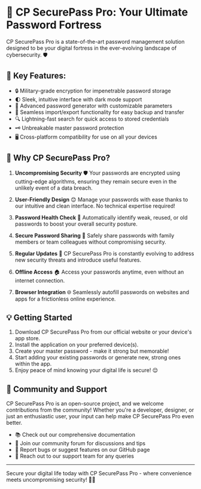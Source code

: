 # 🔐 CP SecurePass Pro: Your Ultimate Password Fortress

CP SecurePass Pro is a state-of-the-art password management solution designed to be your digital fortress in the ever-evolving landscape of cybersecurity. 🛡️

## 🌟 Key Features:

- 🔒 Military-grade encryption for impenetrable password storage
- 🌓 Sleek, intuitive interface with dark mode support
- 🎲 Advanced password generator with customizable parameters
- 💾 Seamless import/export functionality for easy backup and transfer
- 🔍 Lightning-fast search for quick access to stored credentials
- 🗝️ Unbreakable master password protection
- 🖥️ Cross-platform compatibility for use on all your devices

## 🚀 Why CP SecurePass Pro?

1. **Uncompromising Security** 🛡️
   Your passwords are encrypted using cutting-edge algorithms, ensuring they remain secure even in the unlikely event of a data breach.

2. **User-Friendly Design** 😊
   Manage your passwords with ease thanks to our intuitive and clean interface. No technical expertise required!

3. **Password Health Check** 💪
   Automatically identify weak, reused, or old passwords to boost your overall security posture.

4. **Secure Password Sharing** 👥
   Safely share passwords with family members or team colleagues without compromising security.

5. **Regular Updates** 🔄
   CP SecurePass Pro is constantly evolving to address new security threats and introduce useful features.

6. **Offline Access** 🏠
   Access your passwords anytime, even without an internet connection.

7. **Browser Integration** 🌐
   Seamlessly autofill passwords on websites and apps for a frictionless online experience.

## 💡 Getting Started

1. Download CP SecurePass Pro from our official website or your device's app store.
2. Install the application on your preferred device(s).
3. Create your master password - make it strong but memorable!
4. Start adding your existing passwords or generate new, strong ones within the app.
5. Enjoy peace of mind knowing your digital life is secure! 😌

## 🤝 Community and Support

CP SecurePass Pro is an open-source project, and we welcome contributions from the community! Whether you're a developer, designer, or just an enthusiastic user, your input can help make CP SecurePass Pro even better.

- 📚 Check out our comprehensive documentation
- 💬 Join our community forum for discussions and tips
- 🐛 Report bugs or suggest features on our GitHub page
- 📧 Reach out to our support team for any queries

---

Secure your digital life today with CP SecurePass Pro - where convenience meets uncompromising security! 🔐🚀
